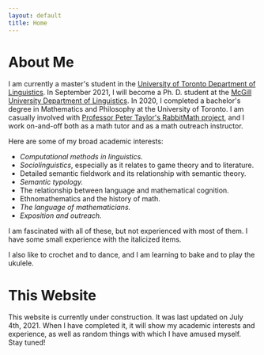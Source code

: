 ```yaml
---
layout: default
title: Home
---
```


# About Me

I am currently a master's student in the [University of Toronto Department of Linguistics](https://www.linguistics.utoronto.ca/). In September 2021, I will become a Ph. D. student at the [McGill University Department of Linguistics](https://www.mcgill.ca/linguistics/). In 2020, I completed a bachelor's degree in Mathematics and Philosophy at the University of Toronto. I am casually involved with [Professor Peter Taylor's RabbitMath project](https://www.rabbitmath.ca/), and I work on-and-off both as a math tutor and as a math outreach instructor.

Here are some of my broad academic interests:

- _Computational methods in linguistics._
- _Sociolinguistics_, especially as it relates to game theory and to literature.
- Detailed semantic fieldwork and its relationship with semantic theory.
- _Semantic typology._
- The relationship between language and mathematical cognition.
- Ethnomathematics and the history of math.
- _The language of mathematicians._
- _Exposition and outreach._

I am fascinated with all of these, but not experienced with most of them. I have some small experience with the italicized items.

I also like to crochet and to dance, and I am learning to bake and to play the ukulele.

# This Website

This website is currently under construction. It was last updated on July 4th, 2021. When I have completed it, it will show my academic interests and experience, as well as random things with which I have amused myself. Stay tuned!

<!---
Here is all of the default content, which I have left in the code for reference.

## Welcome to GitHub Pages

You can use the [editor on GitHub](https://github.com/laurest/laurest.github.io/edit/main/README.md) to maintain and preview the content for your website in Markdown files.

Whenever you commit to this repository, GitHub Pages will run [Jekyll](https://jekyllrb.com/) to rebuild the pages in your site, from the content in your Markdown files.

### Markdown

Markdown is a lightweight and easy-to-use syntax for styling your writing. It includes conventions for

```markdown
Syntax highlighted code block

# Header 1
## Header 2
### Header 3

- Bulleted
- List

1. Numbered
2. List

**Bold** and _Italic_ and `Code` text

[Link](url) and ![Image](src)
```

For more details see [GitHub Flavored Markdown](https://guides.github.com/features/mastering-markdown/).

### Jekyll Themes

Your Pages site will use the layout and styles from the Jekyll theme you have selected in your [repository settings](https://github.com/laurest/laurest.github.io/settings/pages). The name of this theme is saved in the Jekyll `_config.yml` configuration file.

### Support or Contact

Having trouble with Pages? Check out our [documentation](https://docs.github.com/categories/github-pages-basics/) or [contact support](https://support.github.com/contact) and we’ll help you sort it out.

--->